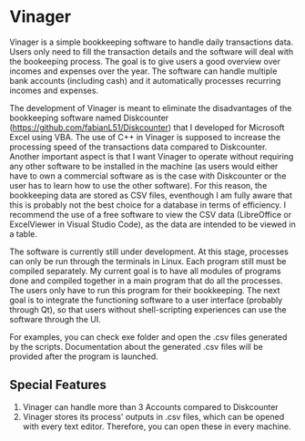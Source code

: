 # Vinager

Vinager is a simple bookkeeping software to handle daily transactions data. Users only need to fill the transaction details and the software will deal with the bookeeping process. The goal is to give users a good overview over incomes and expenses over the year. The software can handle multiple bank accounts (including cash) and it automatically processes recurring incomes and expenses. 

The development of Vinager is meant to eliminate the disadvantages of the bookkeeping software named Diskcounter (https://github.com/fabianL51/Diskcounter) that I developed for Microsoft Excel using VBA. The use of C++ in Vinager is supposed to increase the processing speed of the transactions data compared to Diskcounter. Another important aspect is that I want Vinager to operate without requiring any other software to be installed in the machine (as users would either have to own a commercial software as is the case with Diskcounter or the user has to learn how to use the other software). For this reason, the bookkeeping data are stored as CSV files, eventhough I am fully aware that this is probably not the best choice for a database in terms of efficiency. I recommend the use of a free software to view the CSV data (LibreOffice or ExcelViewer in Visual Studio Code), as the data are intended to be viewed in a table.

The software is currently still under development. At this stage, processes can only be run through the terminals in Linux. Each program still must be compiled separately. My current goal is to have all modules of programs done and compiled together in a main program that do all the processes. The users only have to run this program for their bookkeeping. The next goal is to integrate the functioning software to a user interface (probably through Qt), so that users without shell-scripting experiences can use the software through the UI.

For examples, you can check exe folder and open the .csv files generated by the scripts. Documentation about the generated .csv files will be provided after the program is launched.

## Special Features

1. Vinager can handle more than 3 Accounts compared to Diskcounter
2. Vinager stores its process' outputs in .csv files, which can be opened with every text editor. Therefore, you can open these in every machine.
